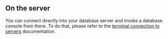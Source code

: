 <!-- usedin: [ _legacy_docker/Tutorials/1935-09-26-connect-db-servers.md, _maestro/Tutorials/1935-09-26-connect-db-servers.md, _node/tutorials/1935-09-26-connect-db-servers.md, _rails/Tutorials/1935-09-26-connect-db-servers.md] -->


## On the server

You can connect directly into your database server and invoke a database console from there. To do that, please refer to the [terminal connection to servers](http://help.cloud66.com/managing-your-stack/ssh-to-your-server) documentation.


